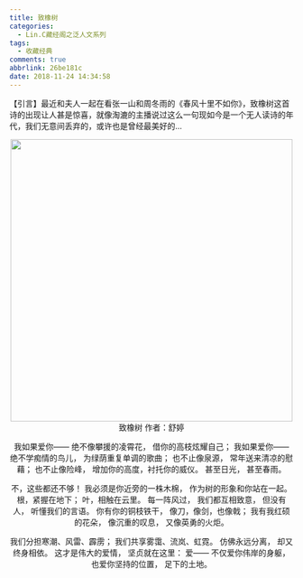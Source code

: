 ```yaml
---
title: 致橡树
categories:
  - Lin.C藏经阁之泛人文系列
tags:
  - 收藏经典
comments: true
abbrlink: 26be181c
date: 2018-11-24 14:34:58
---
```

【引言】最近和夫人一起在看张一山和周冬雨的《春风十里不如你》，致橡树这首诗的出现让人甚是惊喜，就像淘漉的主播说过这么一句现如今是一个无人读诗的年代，我们无意间丢弃的，或许也是曾经最美好的...
<div align=center><img src="/img/2018/2018-11-24-01.jpg" width="500"/></div>
<!-- more -->

<div align=center>
致橡树
作者：舒婷

我如果爱你——
绝不像攀援的凌霄花，
借你的高枝炫耀自己；
我如果爱你——
绝不学痴情的鸟儿，
为绿荫重复单调的歌曲；
也不止像泉源，
常年送来清凉的慰藉；
也不止像险峰，
增加你的高度，衬托你的威仪。
甚至日光，
甚至春雨。

不，这些都还不够！
我必须是你近旁的一株木棉，
作为树的形象和你站在一起。
根，紧握在地下；
叶，相触在云里。
每一阵风过，
我们都互相致意，
但没有人，
听懂我们的言语。
你有你的铜枝铁干，
像刀，像剑，也像戟；
我有我红硕的花朵，
像沉重的叹息，
又像英勇的火炬。

我们分担寒潮、风雷、霹雳；
我们共享雾霭、流岚、虹霓。
仿佛永远分离，
却又终身相依。
这才是伟大的爱情，
坚贞就在这里：
爱——
不仅爱你伟岸的身躯，
也爱你坚持的位置，
足下的土地。
</div>